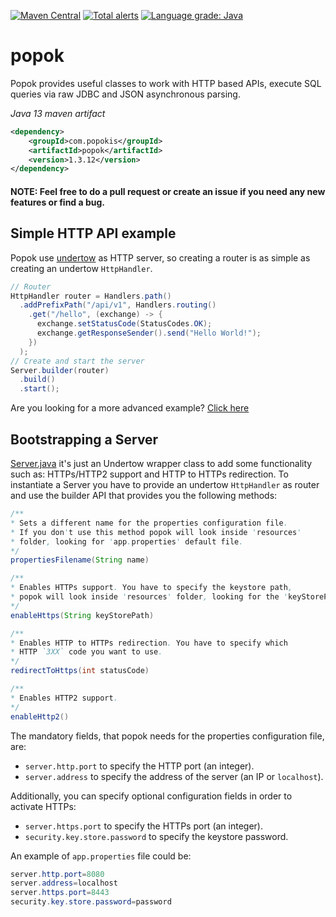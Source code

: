 [![Maven Central](https://maven-badges.herokuapp.com/maven-central/com.popokis/popok/badge.svg)](https://maven-badges.herokuapp.com/maven-central/com.popokis/popok) [![Total alerts](https://img.shields.io/lgtm/alerts/g/soasada/popok.svg?logo=lgtm&logoWidth=18)](https://lgtm.com/projects/g/soasada/popok/alerts/) [![Language grade: Java](https://img.shields.io/lgtm/grade/java/g/soasada/popok.svg?logo=lgtm&logoWidth=18)](https://lgtm.com/projects/g/soasada/popok/context:java)

# popok
Popok provides useful classes to work with HTTP based APIs, execute SQL queries via raw JDBC and JSON asynchronous parsing.

_Java 13 maven artifact_

```xml
<dependency>
    <groupId>com.popokis</groupId>
    <artifactId>popok</artifactId>
    <version>1.3.12</version>
</dependency>
```

#### NOTE: Feel free to do a pull request or create an issue if you need any new features or find a bug.

## Simple HTTP API example

Popok use [undertow](https://github.com/undertow-io/undertow) as HTTP server, so creating a router is as simple as creating an undertow `HttpHandler`.

```java
// Router
HttpHandler router = Handlers.path()
  .addPrefixPath("/api/v1", Handlers.routing()
    .get("/hello", (exchange) -> {
      exchange.setStatusCode(StatusCodes.OK);
      exchange.getResponseSender().send("Hello World!");
    })
  );
// Create and start the server
Server.builder(router)
  .build()
  .start();
```
Are you looking for a more advanced example? [Click here](https://github.com/soasada/undertow-vuejs)
## Bootstrapping a Server

[Server.java](/src/main/java/com/popokis/popok/http/Server.java) it's just an Undertow wrapper class to add some functionality such as: HTTPs/HTTP2 support and HTTP to HTTPs redirection. To instantiate a Server you have to provide an undertow `HttpHandler` as router and use the builder API that provides you the following methods:

```java
/**
* Sets a different name for the properties configuration file.
* If you don't use this method popok will look inside 'resources'
* folder, looking for 'app.properties' default file.
*/
propertiesFilename(String name)
```

```java
/**
* Enables HTTPs support. You have to specify the keystore path,
* popok will look inside 'resources' folder, looking for the 'keyStorePath'.
*/
enableHttps(String keyStorePath)
```

```java
/**
* Enables HTTP to HTTPs redirection. You have to specify which
* HTTP `3XX` code you want to use.
*/
redirectToHttps(int statusCode)
```

```java
/**
* Enables HTTP2 support.
*/
enableHttp2()
```

The mandatory fields, that popok needs for the properties configuration file, are:

* `server.http.port` to specify the HTTP port (an integer).
* `server.address` to specify the address of the server (an IP or `localhost`).

Additionally, you can specify optional configuration fields in order to activate HTTPs:

* `server.https.port` to specify the HTTPs port (an integer).
* `security.key.store.password` to specify the keystore password.

An example of `app.properties` file could be:

```java
server.http.port=8080
server.address=localhost
server.https.port=8443
security.key.store.password=password
```
